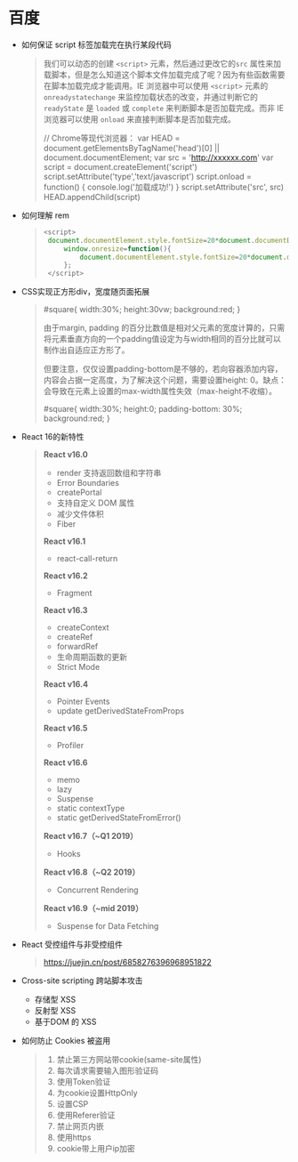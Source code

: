 # 百度

- 如何保证 script 标签加载完在执行某段代码

  > 我们可以动态的创建 `<script>` 元素，然后通过更改它的`src` 属性来加载脚本，但是怎么知道这个脚本文件加载完成了呢？因为有些函数需要在脚本加载完成才能调用。IE 浏览器中可以使用 `<script>` 元素的 `onreadystatechange` 来监控加载状态的改变，并通过判断它的 `readyState` 是 `loaded` 或 `complete` 来判断脚本是否加载完成。而非 IE 浏览器可以使用 `onload` 来直接判断脚本是否加载完成。
  >
  > // Chrome等现代浏览器：
  > var HEAD = document.getElementsByTagName('head')[0] || document.documentElement;
  > var src = 'http://xxxxxx.com'
  > var script = document.createElement('script')
  > script.setAttribute('type','text/javascript')
  > script.onload = function() {
  >  console.log('加载成功!')
  > }
  > script.setAttribute('src', src)
  > HEAD.appendChild(script)

 * 如何理解 rem

   > ```javascript
   > <script>
   >  document.documentElement.style.fontSize=20*document.documentElement.clientWidth/320+'px';
   >      window.onresize=function(){
   >          document.documentElement.style.fontSize=20*document.documentElement.clientWidth/320+'px';
   >      };
   >  </script>
   > ```

- CSS实现正方形div，宽度随页面拓展

  > #square{
  > 	width:30%;
  > 	height:30vw;
  > 	background:red;
  > }
  >
  > 由于margin, padding 的百分比数值是相对父元素的宽度计算的，只需将元素垂直方向的一个padding值设定为与width相同的百分比就可以制作出自适应正方形了。
  >
  > 但要注意，仅仅设置padding-bottom是不够的，若向容器添加内容，内容会占据一定高度，为了解决这个问题，需要设置height: 0。缺点：会导致在元素上设置的max-width属性失效（max-height不收缩）。
  >
  > #square{
  > 	width:30%;
  > 	height:0;
  > 	padding-bottom: 30%;
  > 	background:red;
  > }

- React 16的新特性

  > **React v16.0**
  >
  > - render 支持返回数组和字符串
  > - Error Boundaries
  > - createPortal
  > - 支持自定义 DOM 属性
  > - 减少文件体积
  > - Fiber
  >
  > **React v16.1**
  >
  > - react-call-return
  >
  > **React v16.2**
  >
  > - Fragment
  >
  > **React v16.3**
  >
  > - createContext
  > - createRef
  > - forwardRef
  > - 生命周期函数的更新
  > - Strict Mode
  >
  > **React v16.4**
  >
  > - Pointer Events
  > - update getDerivedStateFromProps
  >
  > **React v16.5**
  >
  > - Profiler
  >
  > **React v16.6**
  >
  > - memo
  > - lazy
  > - Suspense
  > - static contextType
  > - static getDerivedStateFromError()
  >
  > **React v16.7（~Q1 2019）**
  >
  > - Hooks
  >
  > **React v16.8（~Q2 2019）**
  >
  > - Concurrent Rendering
  >
  > **React v16.9（~mid 2019）**
  >
  > - Suspense for Data Fetching

- React 受控组件与非受控组件

  > https://juejin.cn/post/6858276396968951822

- Cross-site scripting 跨站脚本攻击

  - 存储型 XSS
  - 反射型 XSS
  - 基于DOM 的 XSS

- 如何防止 Cookies 被盗用

  > 1. 禁止第三方网站带cookie(same-site属性)
  > 2. 每次请求需要输入图形验证码
  > 3. 使用Token验证
  > 4. 为cookie设置HttpOnly
  > 5. 设置CSP
  > 6. 使用Referer验证
  > 7. 禁止网页内嵌
  > 8. 使用https
  > 9. cookie带上用户ip加密


